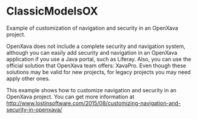# ClassicModelsOX

Example of customization of navigation and security in an OpenXava project.

OpenXava does not include a complete security and navigation system, although you can easily add security and navigation in an OpenXava application if you use a Java portal, such as Liferay. Also, you can use the official solution that OpenXava team offers: XavaPro. Even though these solutions may be valid for new projects, for legacy projects you may need apply other ones.

This example shows how to customize navigation and security in an OpenXava project. You can get more information at http://www.lostinsoftware.com/2015/08/customizing-navigation-and-security-in-openxava/

